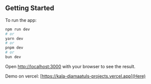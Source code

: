 ## Getting Started

To run the app:

```bash
npm run dev
# or
yarn dev
# or
pnpm dev
# or
bun dev
```

Open [http://localhost:3000](http://localhost:3000) with your browser to see the result.

Demo on vercel: [https://kala-djamaatuls-projects.vercel.app](Here)
